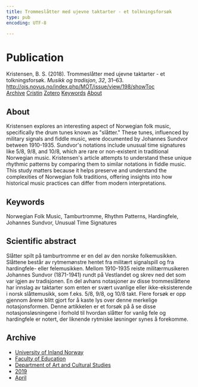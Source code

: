 ```yaml
---
title: Trommeslåtter med ujevne taktarter - et tolkningsforsøk
type: pub
encoding: UTF-8

---
```

<h1>Publication</h1>
<article id="csl-bib-container-PZW8RJ43" class="csl-bib-container">
  <div class="csl-bib-body"> <div class="csl-entry">Kristensen, B. S. (2018). Trommeslåtter med ujevne taktarter - et tolkningsforsøk. <i>Musikk og tradisjon</i>, <i>32</i>, 31–63. <a href="http://ojs.novus.no/index.php/MOT/issue/view/198/showToc">http://ojs.novus.no/index.php/MOT/issue/view/198/showToc</a></div> </div>
  <div class="csl-bib-buttons">
    <a href="#taxonomy-article-PZW8RJ43" alt="archive" class="csl-bib-button">Archive</a>
    <a href="https://app.cristin.no/results/show.jsf?id=1691330" alt="Cristin" class="csl-bib-button">Cristin</a>
    <a href="http://zotero.org/groups/5881554/items/PZW8RJ43" alt="Zotero" class="csl-bib-button">Zotero</a>
    <a href="#keywords-article-PZW8RJ43" alt="keywords" class="csl-bib-button">Keywords</a>
    <a href="#about-article-PZW8RJ43" alt="about_pub" class="csl-bib-button">About</a>
  </div>
  <div id="csl-bib-meta-container-PZW8RJ43"></div>
</article>
<div id="csl-bib-meta-PZW8RJ43" class="csl-bib-meta">
  <article id="about-article-PZW8RJ43" class="about_pub-article">
    <h1>About</h1>
    Kristensen explores an interesting aspect of Norwegian folk music, specifically the drum tunes known as "slåtter." These tunes, influenced by military signals and fiddle music, were documented by Johannes Sundvor between 1910-1935. Sundvor's notations include unusual time signatures like 5/8, 9/8, and 10/8, which are rare or non-existent in traditional Norwegian music. Kristensen's article attempts to understand these unique rhythmic patterns by comparing them to similar notations in fiddle music. This study matters because it helps preserve and understand the complexities of Norwegian folk traditions, offering insights into how historical music practices can differ from modern interpretations.
  </article>
  <article id="keywords-article-PZW8RJ43" class="keywords-article">
    <h1>Keywords</h1>
    Norwegian Folk Music, Tamburtromme, Rhythm Patterns, Hardingfele, Johannes Sundvor, Unusual Time Signatures
  </article>
  <article id="abstract-article-PZW8RJ43" class="abstract-article">
    <h1>Scientific abstract</h1>
    Slåtter spilt på tamburtromme er en del av den norske folkemusikken. Slåttene består av rytmemønstre hentet fra militært signalspill og fra hardingfele- eller felemusikken. Mellom 1910-1935 reiste militærmusikeren Johannes Sundvor (1871-1941) rundt på Vestlandet og skrev ned det som var igjen av tradisjonen. En del avhans notasjoner av disse trommeslåttene har innslag av taktarter som enten er svært uvanlige eller ikke-eksisterende i norsk slåttemusikk, som f.eks. 5/8, 9/8, og 10/8 takt. Flere forsøk er opp gjennom årene blitt gjort for å kaste lys over denne merkelige notasjonsformen. Denne artikkelen er et forsøk på å se disse notasjonsløsningene i forhold til hvordan slåtter for  vanlig fele og hardingfele er notert, der liknende rytmiske løsninger synes å forekomme.
  </article>
  <article id="taxonomy-article-PZW8RJ43" class="taxonomy-article">
    <h1>Archive</h1>
    <ul>
      <li>
        <a href="/en/archive/?key=3DCRN523">University of Inland Norway</a>
      </li>
      <li>
        <a href="/en/archive/?key=WYNZA47F">Faculty of Education</a>
      </li>
      <li>
        <a href="/en/archive/?key=VBB2T4VJ">Department of Art and Cultural Studies</a>
      </li>
      <li>
        <a href="/en/archive/?key=N3YI5B9V">2019</a>
      </li>
      <li>
        <a href="/en/archive/?key=YIFAP3G8">April</a>
      </li>
    </ul>
  </article>
</div>

